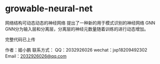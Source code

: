 # growable-neural-net
网络结构可动态动态的神经网络
提出了一种新的用于模式识别的神经网络 GNN
GNN分为输入层和分离层，分离层的神经元数量随着训练的进行动态增加。

完整代码已上传

作者：姬小鹏
联系方式：
QQ：2032926026
wechat：jxp18209492302
Email：2032926026@qq.com
